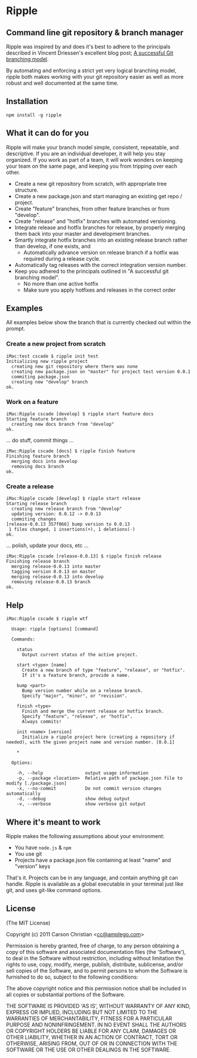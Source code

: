# Ripple

## Command line git repository & branch manager

Ripple was inspired by and does it's best to adhere to the principals described in Vincent Driessen's excellent blog post; [A successful Git branching model](http://nvie.com/posts/a-successful-git-branching-model/).

By automating and enforcing a strict yet very logical branching model, ripple both makes working with your git repository easier as well as more robust and well documented at the same time.

## Installation

	npm install -g ripple

## What it can do for you

Ripple will make your branch model simple, consistent, repeatable, and descriptive. If you are an individual developer, it will help you stay organized. If you work as part of a team, it will work wonders on keeping your team on the same page, and keeping you from tripping over each other.

* Create a new git repository from scratch, with appropriate tree structure.
* Create a new package.json and start managing an existing get repo / project.
* Create "feature" branches, from other feature branches or from "develop".
* Create "release" and "hotfix" branches with automated versioning.
* Integrate release and hotfix branches for release, by properly merging them back into your master and development branches.
* Smartly integrate hotfix branches into an existing release branch rather than develop, if one exists, and
	* Automatically advance version on release branch if a hotfix was required during a release cycle.
* Automatically tag releases with the correct integration version number.
* Keep you adhered to the principals outlined in "A successful git branching model".
	* No more than one active hotfix
	* Make sure you apply hotfixes and releases in the correct order

## Examples

All examples below show the branch that is currently checked out within the prompt.

### Create a new project from scratch

	iMac:test cscade $ ripple init test
	Initializing new ripple project
	  creating new git repository where there was none
	  creating new package.json on "master" for project test version 0.0.1
	  commiting package.json
	  creating new "develop" branch
	ok.

### Work on a feature

	iMac:Ripple cscade [develop] $ ripple start feature docs
	Starting feature branch
	  creating new docs branch from "develop"
	ok.
	
... do stuff, commit things ...
	
	iMac:Ripple cscade [docs] $ ripple finish feature 
	Finishing feature branch
	  merging docs into develop
	  removing docs branch
	ok.

### Create a release
	
	iMac:Ripple cscade [develop] $ ripple start release
	Starting release branch
	  creating new release branch from "develop"
	  updating version: 0.0.12 -> 0.0.13
	  commiting changes
	[release-0.0.13 357f066] bump version to 0.0.13
	 1 files changed, 1 insertions(+), 1 deletions(-)
	ok.
	
... polish, update your docs, etc ...
	
	iMac:Ripple cscade [release-0.0.13] $ ripple finish release
	Finishing release branch
	  merging release-0.0.13 into master
	  tagging version 0.0.13 on master
	  merging release-0.0.13 into develop
	  removing release-0.0.13 branch
	ok.

## Help

	iMac:Ripple cscade $ ripple wtf

	  Usage: ripple [options] [command]

	  Commands:

	    status 
	      Output current status of the active project.

	    start <type> [name]
	      Create a new branch of type "feature", "release", or "hotfix".
	      If it's a feature branch, provide a name.

	    bump <part>
	      Bump version number while on a release branch.
	      Specify "major", "minor", or "revision".

	    finish <type>
	      Finish and merge the current release or hotfix branch.
	      Specify "feature", "release", or "hotfix".
	      Always commits!

	    init <name> [version]
	      Initialize a ripple project here (creating a repository if needed), with the given project name and version number. [0.0.1]

	    * 

	  Options:

	    -h, --help                output usage information
	    -p, --package <location>  Relative path of package.json file to modify [./package.json]
	    -x, --no-commit           Do not commit version changes automatically
	    -d, --debug               show debug output
	    -v, --verbose             show verbose git output

	

## Where it's meant to work

Ripple makes the following assumptions about your environment:

* You have `node.js` & `npm`
* You use git
* Projects have a package.json file containing at least "name" and "version" keys

That's it. Projects can be in any language, and contain anything git can handle. Ripple is available as a global executable in your terminal just like git, and uses git-like command options.

## License 

(The MIT License)

Copyright (c) 2011 Carson Christian &lt;cc@amplego.com&gt;

Permission is hereby granted, free of charge, to any person obtaining
a copy of this software and associated documentation files (the
'Software'), to deal in the Software without restriction, including
without limitation the rights to use, copy, modify, merge, publish,
distribute, sublicense, and/or sell copies of the Software, and to
permit persons to whom the Software is furnished to do so, subject to
the following conditions:

The above copyright notice and this permission notice shall be
included in all copies or substantial portions of the Software.

THE SOFTWARE IS PROVIDED 'AS IS', WITHOUT WARRANTY OF ANY KIND,
EXPRESS OR IMPLIED, INCLUDING BUT NOT LIMITED TO THE WARRANTIES OF
MERCHANTABILITY, FITNESS FOR A PARTICULAR PURPOSE AND NONINFRINGEMENT.
IN NO EVENT SHALL THE AUTHORS OR COPYRIGHT HOLDERS BE LIABLE FOR ANY
CLAIM, DAMAGES OR OTHER LIABILITY, WHETHER IN AN ACTION OF CONTRACT,
TORT OR OTHERWISE, ARISING FROM, OUT OF OR IN CONNECTION WITH THE
SOFTWARE OR THE USE OR OTHER DEALINGS IN THE SOFTWARE.